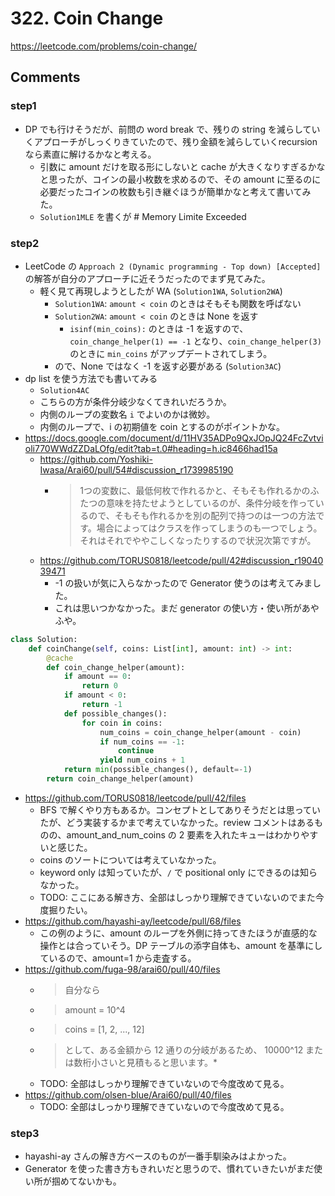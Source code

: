# 322. Coin Change

https://leetcode.com/problems/coin-change/

## Comments

### step1

*   DP でも行けそうだが、前問の word break で、残りの string を減らしていくアプローチがしっくりきていたので、残り金額を減らしていくrecursion なら素直に解けるかなと考える。
    *   引数に amount だけを取る形にしないと cache が大きくなりすぎるかなと思ったが、コインの最小枚数を求めるので、その amount に至るのに必要だったコインの枚数も引き継ぐほうが簡単かなと考えて書いてみた。
    *   `Solution1MLE` を書くが # Memory Limite Exceeded

### step2

*   LeetCode の `Approach 2 (Dynamic programming - Top down) [Accepted]` の解答が自分のアプローチに近そうだったのでまず見てみた。
    *   軽く見て再現しようとしたが WA (`Solution1WA`, `Solution2WA`)
        *   `Solution1WA`: `amount < coin` のときはそもそも関数を呼ばない
        *   `Solution2WA`: `amount < coin` のときは None を返す
            *   `isinf(min_coins):` のときは -1 を返すので、`coin_change_helper(1) == -1` となり、`coin_change_helper(3)` のときに `min_coins` がアップデートされてしまう。
        *   ので、None ではなく -1 を返す必要がある (`Solution3AC`)
*   dp list を使う方法でも書いてみる
    *   `Solution4AC`
    *   こちらの方が条件分岐少なくてきれいだろうか。
    *   内側のループの変数名 `i` でよいのかは微妙。
    *   内側のループで、i の初期値を coin とするのがポイントかな。
*   https://docs.google.com/document/d/11HV35ADPo9QxJOpJQ24FcZvtvioli770WWdZZDaLOfg/edit?tab=t.0#heading=h.ic8466had15a
    *   https://github.com/Yoshiki-Iwasa/Arai60/pull/54#discussion_r1739985190
        *   > 1つの変数に、最低何枚で作れるかと、そもそも作れるかのふたつの意味を持たせようとしているのが、条件分岐を作っているので、そもそも作れるかを別の配列で持つのは一つの方法です。場合によってはクラスを作ってしまうのも一つでしょう。それはそれでややこしくなったりするので状況次第ですが。
    *   https://github.com/TORUS0818/leetcode/pull/42#discussion_r1904039471
        *   -1 の扱いが気に入らなかったので Generator 使うのは考えてみました。
        *   これは思いつかなかった。まだ generator の使い方・使い所があやふや。

```python
class Solution:
    def coinChange(self, coins: List[int], amount: int) -> int:
        @cache
        def coin_change_helper(amount):
            if amount == 0:
                return 0
            if amount < 0:
                return -1
            def possible_changes():
                for coin in coins:
                    num_coins = coin_change_helper(amount - coin)
                    if num_coins == -1:
                        continue
                    yield num_coins + 1
            return min(possible_changes(), default=-1)
        return coin_change_helper(amount)
```

*   https://github.com/TORUS0818/leetcode/pull/42/files
    *   BFS で解くやり方もあるか。コンセプトとしてありそうだとは思っていたが、どう実装するかまで考えていなかった。review コメントはあるものの、amount_and_num_coins の 2 要素を入れたキューはわかりやすいと感じた。
    *   coins のソートについては考えていなかった。
    *   keyword only は知っていたが、`/` で positional only にできるのは知らなかった。
    *   TODO: ここにある解き方、全部はしっかり理解できていないのでまた今度掘りたい。
*   https://github.com/hayashi-ay/leetcode/pull/68/files
    *   この例のように、amount のループを外側に持ってきたほうが直感的な操作とは合っていそう。DP テーブルの添字自体も、amount を基準にしているので、amount=1 から走査する。
*   https://github.com/fuga-98/arai60/pull/40/files
    *   > 自分なら
    *   > amount = 10^4
    *   > coins = [1, 2, ..., 12]
    *   > として、ある金額から 12 通りの分岐があるため、 10000^12 または数桁小さいと見積もると思います。*
    *   TODO: 全部はしっかり理解できていないので今度改めて見る。
*   https://github.com/olsen-blue/Arai60/pull/40/files
    *   TODO: 全部はしっかり理解できていないので今度改めて見る。

### step3

*   hayashi-ay さんの解き方ベースのものが一番手馴染みはよかった。
*   Generator を使った書き方もきれいだと思うので、慣れていきたいがまだ使い所が掴めてないかも。
